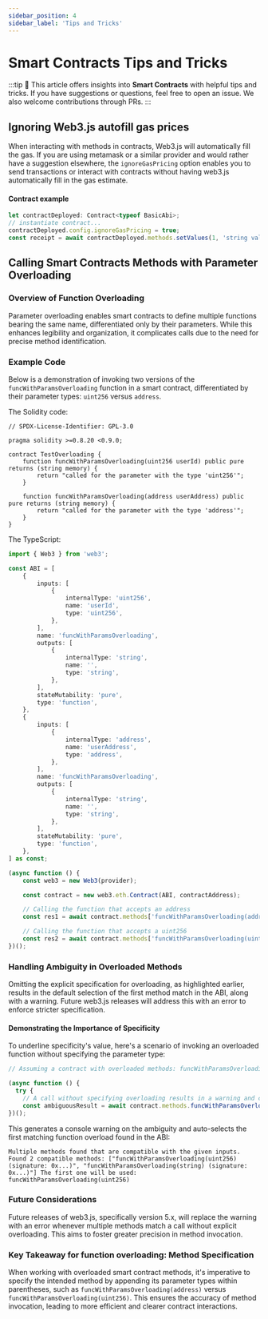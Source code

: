 ```yaml
---
sidebar_position: 4
sidebar_label: 'Tips and Tricks'
---
```


# Smart Contracts Tips and Tricks

:::tip
📝 This article offers insights into **Smart Contracts** with helpful tips and tricks. If you have suggestions or questions, feel free to open an issue. We also welcome contributions through PRs.
:::

## Ignoring Web3.js autofill gas prices

When interacting with methods in contracts, Web3.js will automatically fill the gas. If you are using metamask or a similar provider and would rather have a suggestion elsewhere, the `ignoreGasPricing` option enables you to send transactions or interact with contracts without having web3.js automatically fill in the gas estimate.

#### Contract example

```ts
let contractDeployed: Contract<typeof BasicAbi>;
// instantiate contract...
contractDeployed.config.ignoreGasPricing = true;
const receipt = await contractDeployed.methods.setValues(1, 'string value', true).send(sendOptions);
```

## Calling Smart Contracts Methods with Parameter Overloading

### Overview of Function Overloading

Parameter overloading enables smart contracts to define multiple functions bearing the same name, differentiated only by their parameters. While this enhances legibility and organization, it complicates calls due to the need for precise method identification.

### Example Code

Below is a demonstration of invoking two versions of the `funcWithParamsOverloading` function in a smart contract, differentiated by their parameter types: `uint256` versus `address`.

The Solidity code:

```solidity
// SPDX-License-Identifier: GPL-3.0

pragma solidity >=0.8.20 <0.9.0;

contract TestOverloading {
	function funcWithParamsOverloading(uint256 userId) public pure returns (string memory) {
		return "called for the parameter with the type 'uint256'";
	}

	function funcWithParamsOverloading(address userAddress) public pure returns (string memory) {
		return "called for the parameter with the type 'address'";
	}
}

```

The TypeScript:

```typescript
import { Web3 } from 'web3';

const ABI = [
	{
		inputs: [
			{
				internalType: 'uint256',
				name: 'userId',
				type: 'uint256',
			},
		],
		name: 'funcWithParamsOverloading',
		outputs: [
			{
				internalType: 'string',
				name: '',
				type: 'string',
			},
		],
		stateMutability: 'pure',
		type: 'function',
	},
	{
		inputs: [
			{
				internalType: 'address',
				name: 'userAddress',
				type: 'address',
			},
		],
		name: 'funcWithParamsOverloading',
		outputs: [
			{
				internalType: 'string',
				name: '',
				type: 'string',
			},
		],
		stateMutability: 'pure',
		type: 'function',
	},
] as const;

(async function () {
	const web3 = new Web3(provider);

	const contract = new web3.eth.Contract(ABI, contractAddress);

	// Calling the function that accepts an address
	const res1 = await contract.methods['funcWithParamsOverloading(address)'](userAddress).call();

	// Calling the function that accepts a uint256
	const res2 = await contract.methods['funcWithParamsOverloading(uint256)'](userId).call();
})();
```

### Handling Ambiguity in Overloaded Methods

Omitting the explicit specification for overloading, as highlighted earlier, results in the default selection of the first method match in the ABI, along with a warning. Future web3.js releases will address this with an error to enforce stricter specification.

#### Demonstrating the Importance of Specificity

To underline specificity's value, here's a scenario of invoking an overloaded function without specifying the parameter type:

```typescript
// Assuming a contract with overloaded methods: funcWithParamsOverloading(uint256) and funcWithParamsOverloading(string)...

(async function () {
  try {
    // A call without specifying overloading results in a warning and choosing the first matched overload
    const ambiguousResult = await contract.methods.funcWithParamsOverloading('0x0123').call();
})();
```

This generates a console warning on the ambiguity and auto-selects the first matching function overload found in the ABI:

```
Multiple methods found that are compatible with the given inputs. Found 2 compatible methods: ["funcWithParamsOverloading(uint256) (signature: 0x...)", "funcWithParamsOverloading(string) (signature: 0x...)"] The first one will be used: funcWithParamsOverloading(uint256)
```

### Future Considerations

Future releases of web3.js, specifically version 5.x, will replace the warning with an error whenever multiple methods match a call without explicit overloading. This aims to foster greater precision in method invocation.

### Key Takeaway for function overloading: Method Specification

When working with overloaded smart contract methods, it's imperative to specify the intended method by appending its parameter types within parentheses, such as `funcWithParamsOverloading(address)` versus `funcWithParamsOverloading(uint256)`. This ensures the accuracy of method invocation, leading to more efficient and clearer contract interactions.
